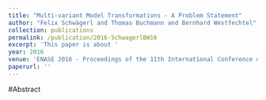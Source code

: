 ```yaml
---
title: "Multi-variant Model Transformations - A Problem Statement"
author: "Felix Schwägerl and Thomas Buchmann and Bernhard Westfechtel"
collection: publications
permalink: /publication/2016-SchwagerlBW16
excerpt: 'This paper is about '
year: 2016
venue: 'ENASE 2016 - Proceedings of the 11th International Conference on Evaluation of Novel Approaches to Software Engineering, Rome, Italy 27-28 April, 2016'
paperurl: ''
---
```


#Abstract

